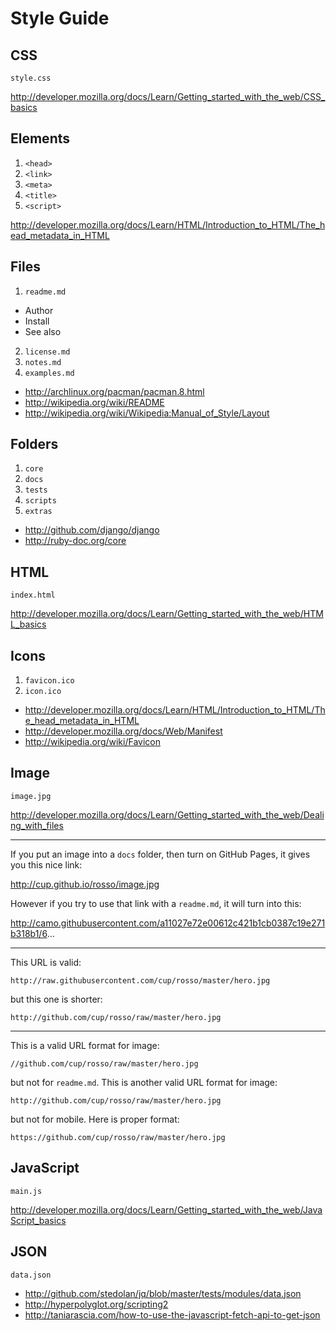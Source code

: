 Style Guide
===========

CSS
-----

~~~
style.css
~~~

http://developer.mozilla.org/docs/Learn/Getting_started_with_the_web/CSS_basics

Elements
-----------
1. `<head>`
2. `<link>`
3. `<meta>`
4. `<title>`
5. `<script>`

http://developer.mozilla.org/docs/Learn/HTML/Introduction_to_HTML/The_head_metadata_in_HTML

Files
--------------
1. `readme.md`
  - Author
  - Install
  - See also
2. `license.md`
3. `notes.md`
4. `examples.md`

- http://archlinux.org/pacman/pacman.8.html
- http://wikipedia.org/wiki/README
- http://wikipedia.org/wiki/Wikipedia:Manual_of_Style/Layout

Folders
---------
1. `core`
2. `docs`
3. `tests`
4. `scripts`
5. `extras`

- http://github.com/django/django
- http://ruby-doc.org/core

HTML
-----

~~~
index.html
~~~

http://developer.mozilla.org/docs/Learn/Getting_started_with_the_web/HTML_basics

Icons
----------------
1. `favicon.ico`
2. `icon.ico`

- http://developer.mozilla.org/docs/Learn/HTML/Introduction_to_HTML/The_head_metadata_in_HTML
- http://developer.mozilla.org/docs/Web/Manifest
- http://wikipedia.org/wiki/Favicon

Image
-----

~~~
image.jpg
~~~

http://developer.mozilla.org/docs/Learn/Getting_started_with_the_web/Dealing_with_files

-----

If you put an image into a `docs` folder, then turn on GitHub Pages, it gives
you this nice link:

http://cup.github.io/rosso/image.jpg

However if you try to use that link with a `readme.md`, it will turn into this:

http://camo.githubusercontent.com/a11027e72e00612c421b1cb0387c19e271b318b1/6...

-----

This URL is valid:

~~~
http://raw.githubusercontent.com/cup/rosso/master/hero.jpg
~~~

but this one is shorter:

~~~
http://github.com/cup/rosso/raw/master/hero.jpg
~~~

-----

This is a valid URL format for image:

~~~
//github.com/cup/rosso/raw/master/hero.jpg
~~~

but not for `readme.md`. This is another valid URL format for image:

~~~
http://github.com/cup/rosso/raw/master/hero.jpg
~~~

but not for mobile. Here is proper format:

~~~
https://github.com/cup/rosso/raw/master/hero.jpg
~~~

JavaScript
----------

~~~
main.js
~~~

http://developer.mozilla.org/docs/Learn/Getting_started_with_the_web/JavaScript_basics

JSON
-----

~~~
data.json
~~~

- http://github.com/stedolan/jq/blob/master/tests/modules/data.json
- http://hyperpolyglot.org/scripting2
- http://taniarascia.com/how-to-use-the-javascript-fetch-api-to-get-json

